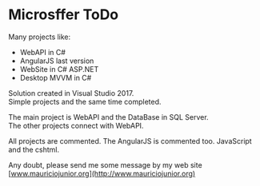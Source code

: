 # Microsffer ToDo

Many projects like:
* WebAPI in C#
* AngularJS last version
* WebSite in C# ASP.NET
* Desktop MVVM in C#

Solution created in Visual Studio 2017.
<Br>Simple projects and the same time completed.

The main project is WebAPI and the DataBase in SQL Server.<br>
The other projects connect with WebAPI. 

All projects are commented.
The AngularJS is commented too. JavaScript and the cshtml.

Any doubt, please send me some message by my web site [www.mauriciojunior.org](http://www.mauriciojunior.org)
